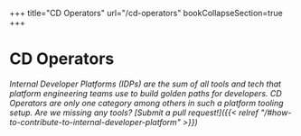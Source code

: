 +++
title="CD Operators"
url="/cd-operators"
bookCollapseSection=true
+++

# CD Operators

_Internal Developer Platforms (IDPs) are the sum of all tools and tech that platform engineering teams use to build golden paths for developers. CD Operators are only one category among others in such a platform tooling setup. Are we missing any tools? [Submit a pull request!]({{< relref "/#how-to-contribute-to-internal-developer-platform" >}})_
